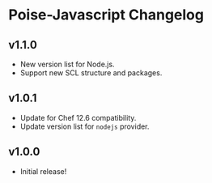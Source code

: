 # Poise-Javascript Changelog

## v1.1.0

* New version list for Node.js.
* Support new SCL structure and packages.

## v1.0.1

* Update for Chef 12.6 compatibility.
* Update version list for `nodejs` provider.

## v1.0.0

* Initial release!

